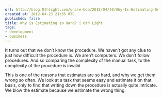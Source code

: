 ```yaml
---
url: http://blog.8thlight.com/uncle-bob/2012/04/20/Why-Is-Estimating-So-Hard.html
created_at: 2012-04-23 21:55 UTC
published: false
title: Why is Estimating so Hard? | 8th Light
tags:
- development
- business
---
```


It turns out that we don’t know the procedure. We haven’t got any clue to just how difficult the procedure is. We aren’t computers. We don’t follow procedures. And so comparing the complexity of the manual task, to the complexity of the procedure is invalid.

This is one of the reasons that estimates are so hard, and why we get them wrong so often. We look at a task that seems easy and estimate it on that basis, only to find that writing down the procedure is actually quite intricate. We blow the estimate because we estimate the wrong thing.
